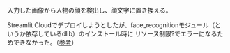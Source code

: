 入力した画像から人物の顔を検出し、顔文字に置き換える。

Streamlit Cloudでデプロイしようとしたが、face_recognitionモジュール（というか依存しているdlib）のインストール時に
リソース制限?でエラーになるためできなかった。（[参考](https://discuss.streamlit.io/t/error-in-installing-the-face-recognition-facing-errors/30011)）
